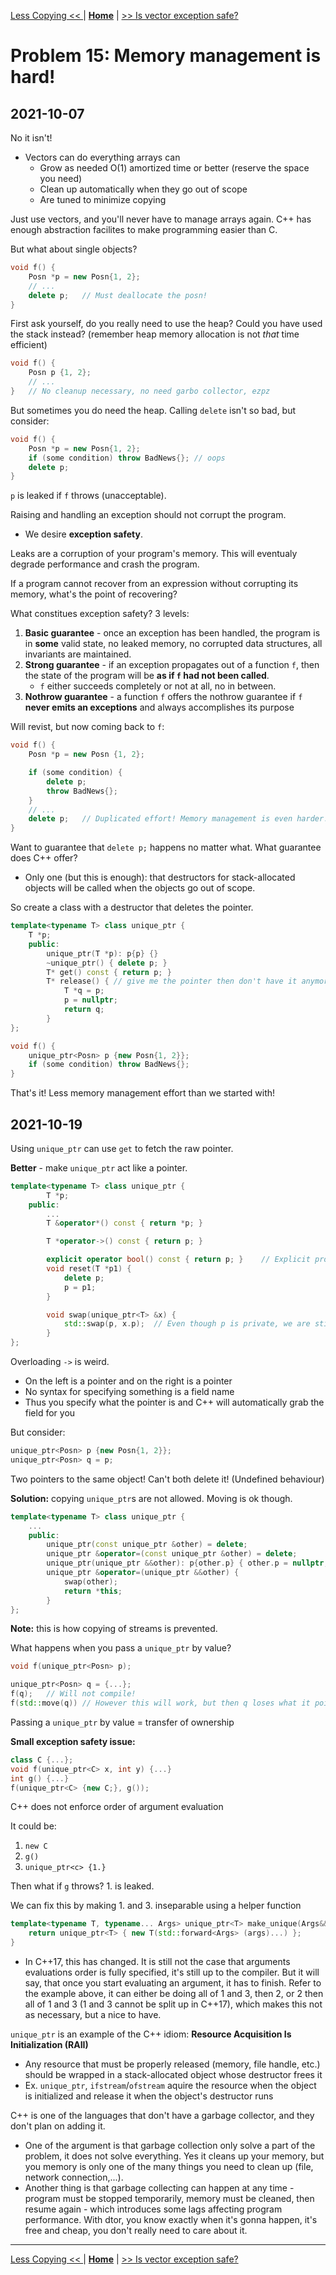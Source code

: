[Less Copying << ](./problem_14.md) | [**Home**](../README.md) | [>> Is vector exception safe?](./problem_16.md) 

# Problem 15: Memory management is hard!
## **2021-10-07**

No it isn't!
- Vectors can do everything arrays can
    - Grow as needed O(1) amortized time or better (reserve the space you need)
    - Clean up automatically when they go out of scope
    - Are tuned to minimize copying

Just use vectors, and you'll never have to manage arrays again.
C++ has enough abstraction facilites to make programming easier than C.

But what about single objects?

```C++
void f() {
    Posn *p = new Posn{1, 2};
    // ...
    delete p;   // Must deallocate the posn!
}
```

First ask yourself, do you really need to use the heap? Could you have used the stack instead? (remember heap memory allocation is not _that_ time efficient)

```C++
void f() {
    Posn p {1, 2};
    // ...
}   // No cleanup necessary, no need garbo collector, ezpz
```

But sometimes you do need the heap. Calling `delete` isn't so bad, but consider:

```C++
void f() {
    Posn *p = new Posn{1, 2};
    if (some condition) throw BadNews{}; // oops
    delete p;  
}
```

`p` is leaked if `f` throws (unacceptable).

Raising and handling an exception should not corrupt the program. 
- We desire **exception safety**.

Leaks are a corruption of your program's memory. This will eventualy degrade performance and crash the program.

If a program cannot recover from an expression without corrupting its memory, what's the point of recovering?

What constitues exception safety? 3 levels:
1. **Basic guarantee** - once an exception has been handled, the program is in **some** valid state, no leaked memory, no corrupted data structures, all invariants are maintained.
1. **Strong guarantee** - if an exception propagates out of a function `f`, then the state of the program will be **as if `f` had not been called**.
    - `f` either succeeds completely or not at all, no in between.
1. **Nothrow guarantee** - a function `f` offers the nothrow guarantee if `f` **never emits an exceptions** and always accomplishes its purpose


Will revist, but now coming back to `f`:

```C++
void f() {
    Posn *p = new Posn {1, 2};

    if (some condition) {
        delete p;
        throw BadNews{};
    }
    // ...
    delete p;   // Duplicated effort! Memory management is even harder!
}
```

Want to guarantee that `delete p;` happens no matter what. What guarantee does C++ offer?
- Only one (but this is enough): that destructors for stack-allocated objects will be called when the objects go out of scope.

So create a class with a destructor that deletes the pointer.

```C++
template<typename T> class unique_ptr {
    T *p;
    public:
        unique_ptr(T *p): p{p} {}
        ~unique_ptr() { delete p; }
        T* get() const { return p; }
        T* release() { // give me the pointer then don't have it anymore
            T *q = p;
            p = nullptr;
            return q;
        }
};
```
```C++
void f() {
    unique_ptr<Posn> p {new Posn{1, 2}};
    if (some condition) throw BadNews{};
}
```

That's it! Less memory management effort than we started with!

## **2021-10-19**

Using `unique_ptr` can use `get` to fetch the raw pointer.

**Better** - make `unique_ptr` act like a pointer.

```C++
template<typename T> class unique_ptr {
        T *p;
    public:
        ...
        T &operator*() const { return *p; }

        T *operator->() const { return p; }

        explicit operator bool() const { return p; }    // Explicit prohibits bool b = p;
        void reset(T *p1) {
            delete p;
            p = p1;
        }

        void swap(unique_ptr<T> &x) {
            std::swap(p, x.p);  // Even though p is private, we are still inside the unique_ptr class, so we can access other unique_ptr's private fields
        }
};
```

Overloading `->` is weird.
- On the left is a pointer and on the right is a pointer
- No syntax for specifying something is a field name
- Thus you specify what the pointer is and C++ will automatically grab the field for you

But consider:

```C++
unique_ptr<Posn> p {new Posn{1, 2}}; 
unique_ptr<Posn> q = p;
```

Two pointers to the same object! Can't both delete it! (Undefined behaviour)


**Solution:** copying `unique_ptr`s are not allowed. Moving is ok though.

```C++
template<typename T> class unique_ptr {
    ...
    public:
        unique_ptr(const unique_ptr &other) = delete;
        unique_ptr &operator=(const unique_ptr &other) = delete;
        unique_ptr(unique_ptr &&other): p{other.p} { other.p = nullptr; }
        unique_ptr &operator=(unique_ptr &&other) {
            swap(other);
            return *this;
        }
};
```

**Note:** this is how copying of streams is prevented.

What happens when you pass a `unique_ptr` by value?

```C++
void f(unique_ptr<Posn> p);

unique_ptr<Posn> q = {...};
f(q);   // Will not compile!
f(std::move(q)) // However this will work, but then q loses what it points to
```

Passing a `unique_ptr` by value = transfer of ownership

**Small exception safety issue:**

```C++
class C {...};
void f(unique_ptr<C> x, int y) {...}
int g() {...}
f(unique_ptr<C> {new C;}, g());
```

C++ does not enforce order of argument evaluation

It could be:
1. `new C`
1. `g()`
1. `unique_ptr<c> {1.}`

Then what if `g` throws? 1. is leaked.

We can fix this by making 1. and 3. inseparable using a helper function

```C++
template<typename T, typename... Args> unique_ptr<T> make_unique(Args&&... args) {
    return unique_ptr<T> { new T(std::forward<Args> (args)...) };
}
```
- In C++17, this has changed. It is still not the case that arguments evaluations order is fully specified, it's still up to the compiler. But it will say, that once you start evaluating an argument, it has to finish. Refer to the example above, it can either be doing all of 1 and 3, then 2, or 2 then all of 1 and 3 (1 and 3 cannot be split up in C++17), which makes this not as necessary, but a nice to have.

`unique_ptr` is an example of the C++ idiom: **Resource Acquisition Is Initialization (RAII)**
- Any resource that must be properly released (memory, file handle, etc.) should be wrapped in a stack-allocated object whose destructor frees it
- Ex. `unique_ptr`, `ifstream`/`ofstream` aquire the resource when the object is initialized and release it when the object's destructor runs

C++ is one of the languages that don't have a garbage collector, and they don't plan on adding it. 
- One of the argument is that garbage collection only solve a part of the problem, it does not solve everything. Yes it cleans up your memory, but you memory is only one of the many things you need to clean up (file, network connection,...). 
- Another thing is that garbage collecting can happen at any time - program must be stopped temporarily, memory must be cleaned, then resume again - which introduces some lags affecting program performance. With dtor, you know exactly when it's gonna happen, it's free and cheap, you don't really need to care about it.

---
[Less Copying << ](./problem_14.md) | [**Home**](../README.md) | [>> Is vector exception safe?](./problem_16.md) 
